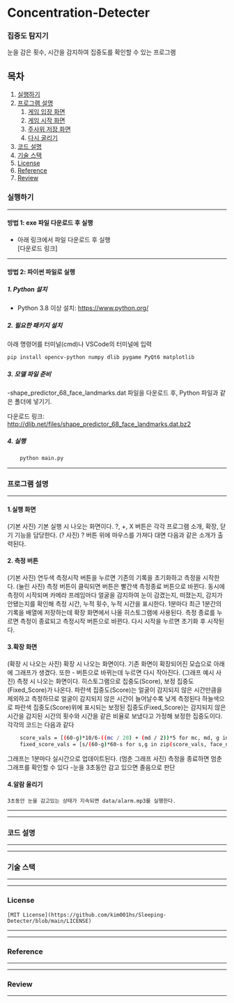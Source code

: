 # Concentration-Detecter
### 집중도 탐지기
눈을 감은 횟수, 시간을 감지하여 집중도를 확인할 수 있는 프로그램

## 목차

1.  [실행하기](#실행하기)
2.  [프로그램 설명](#프로그램-설명)
    1.  [게임 입장 화면](#게임-입장-화면)
    2.  [게임 시작 화면](#게임-시작-화면)
    3.  [주사위 저장 화면](#주사위-저장-화면)
    4.  [다시 굴리기](#다시-굴리기)
3.  [코드 설명](#코드-설명)
4.  [기술 스택](#기술-스택)
5.  [License](#License)
6.  [Reference](#Reference)
7.  [Review](#review)

### 실행하기

---

#### 방법 1: exe 파일 다운로드 후 실행
- 아래 링크에서 파일 다운로드 후 실행  
  [다운로드 링크]

---

#### 방법 2: 파이썬 파일로 실행

##### 1. Python 설치
- Python 3.8 이상 설치: https://www.python.org/

##### 2. 필요한 패키지 설치
아래 명령어를 터미널(cmd)나 VSCode의 터미널에 입력

```bash
pip install opencv-python numpy dlib pygame PyQt6 matplotlib
```
##### 3. 모델 파일 준비
-shape_predictor_68_face_landmarks.dat 파일을 다운로드 후, Python 파일과 같은 폴더에 넣기기.

다운로드 링크: http://dlib.net/files/shape_predictor_68_face_landmarks.dat.bz2

##### 4. 실행
```bash
    python main.py
```
---
### 프로그램 설명
---
#### 1.실행 화면
(기본 사진)
기본 실행 시 나오는 화면이다. ?, +, X 버튼은 각각 프로그램 소개, 확장, 닫기 기능을 담당한다.
(? 사진)
? 버튼 위에 마우스를 가져다 대면 다음과 같은 소개가 출력된다.
#### 2. 측정 버튼
(기본 사진)
연두색 측정시작 버튼을 누르면 기존의 기록을 초기화하고 측정을 시작한다.
(눌린 사진)
측정 버튼이 클릭되면 버튼은 빨간색 측정종료 버튼으로 바뀐다.
동시에 측정이 시작되며 카메라 프레임마다 얼굴을 감지하여 눈이 감겼는지, 떠졌는지, 감지가 안됐는지를 확인해 측정 시간, 누적 횟수, 누적 시간을 표시한다.
1분마다 최근 1분간의 기록을 배열에 저장하는데 확장 화면에서 나올 히스토그램에 사용된다.
측정 종료를 누르면 측정이 종료되고 측정시작 버튼으로 바뀐다.
다시 시작을 누르면 초기화 후 시작된다.
#### 3.확장 화면
(확장 시 나오는 사진)
확장 시 나오는 화면이다. 기존 화면이 확장되어진 모습으로 아래에 그래프가 생겼다. 또한 - 버튼으로 바뀌는데 누르면 다시 작아진다.
(그래프 예시 사진)
측정 시 나오는 화면이다. 히스토그램으로 집중도(Score), 보정 집중도(Fixed_Score)가 나온다.
파란색 집중도(Score)는 얼굴이 감지되지 않은 시간만큼을 제외하고 측정하므로 얼굴이 감지되지 않은 시간이 늘어날수록 낮게 측정된다
하늘색으로 파란색 집중도(Score)위에 표시되는 보정된 집중도(Fixed_Score)는 감지되지 않은 시간을 감지된 시간의 횟수와 시간을 같은 비율로 보냈다고 가정해 보정한 집중도이다. 
각각의 코드는 다음과 같다
```bash
    score_vals = [(60-g)*10/6-((mc / 20) + (md / 2))*5 for mc, md, g in zip(minute_counts, minute_durations, face_non_durations)]
    fixed_score_vals = [s/(60-g)*60-s for s,g in zip(score_vals, face_non_durations)]
```
그래프는 1분마다 실시간으로 업데이트된다.
(멈춘 그래프 사진)
측정을 종료하면 멈춘 그래프를 확인할 수 있다
-눈을 3초동안 감고 있으면 졸음으로 판단
#### 4.알람 울리기
    3초동안 눈을 감고있는 상태가 지속되면 data/alarm.mp3를 실행한다.




---




---
### 코드 설명
---

---
### 기술 스택
---


---
### License
    [MIT License](https://github.com/kim001hs/Sleeping-Detecter/blob/main/LICENSE)
---

---
### Reference
---

---
### Review
---